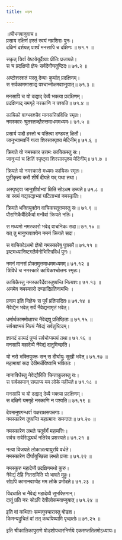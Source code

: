 ```yaml
---
title: ०७१

---
```

॥श्रीभगवानुवाच॥  
प्रसाय दक्षिणं हस्तं स्वयं नम्रशिराः पुनः।  
दक्षिणं दर्शयत् पार्श्वं मनसापि च दक्षिणः ॥ ७१.१ ॥  
  
सकृत् त्रिर्वा वेष्टयेयुर्दैव्याः प्रीतिः प्रजायते।  
स च प्रदक्षिणो ज्ञेयः सर्वदेवौघतुष्टिदः॥ ७१.२ ॥  
  
अष्टोत्तरशतं यस्तु देव्याः कुर्यात् प्रदक्षिणम्।  
स सर्वकाममासाद्य पश्चान्मोक्षमवाप्नुयात्॥ ७१.३ ॥  
  
मनसापि च यो दद्याद् देव्यै भक्त्या प्रदक्षिणम्।  
प्रदक्षिणाद् यमगृहे नरकाणि न पश्यति॥ ७१.४ ॥  
  
कायिको वाग्भवश्चैव मानसस्त्रिविधिः स्मृतः।  
नमस्कारः श्रुतस्तज्ज्ञैरुत्तमाधममध्यमः॥ ७१.५ ॥  
  
प्रसार्य पादौ हस्तो च पतित्वा दण्डवत् क्षितौ।  
जानुभ्यामवर्नि गत्वा शिरसास्पृश्य मेदिनीम्॥ ७१.६ ॥  
  
क्रियते यो नमस्कार उत्तमः कायिकस्तु सः।  
जानुभ्यां च क्षितिं स्पृष्ट्वा शिरसास्पृश्य मेदिनीम्॥ ७१.७ ॥  
  
क्रियते यो नमस्कारो मध्यमः कायिकः स्मृतः।  
पुटीकृत्य करौ शीर्षे दीयते यद् यथा तथा।  
  
अस्पृष्ट्वा जानुशीर्षाभ्यां क्षितिं सोऽधम उच्यते॥ ७१.८ ॥  
या स्वयं गद्यपद्याभ्यां घटिताभ्यां नमस्कृतिः।  
  
क्रियते भक्तियुक्तेन वाचिकस्तूत्तमस्तु सः॥ ७१.९ ॥  
पौराणिकैर्वैदिकैर्वा मन्त्रैर्वा क्रियते नतिः।  
  
स मध्यमो नमस्कारो भवेद् वाचनिकः सदा॥ ७१.१० ॥  
यत् तु मानुष्यवाक्येन नमनं क्रियते सदा।  
  
स वाचिकोऽधमो ज्ञेयो नमस्कारेषु पुत्रकौ॥ ७१.११ ॥  
इष्टमध्यानिष्टगतैर्मनोभिस्त्रिविधं पुनः।  
  
नमनं मानसं प्रोक्तमुत्तमाधममध्यमम्॥ ७१.१२ ॥  
त्रिविधे च नमस्कारे कायिकश्चोत्तमः स्मृतः।  
  
कायिकैस्तु नमस्कारैर्देवास्तुष्यन्ति नित्यशः॥ ७१.१३ ॥  
अयमेव नमस्कारो दण्डादिप्रतिनामभिः ।  
  
प्रणाम इति विज्ञेयः स पूर्वं प्रतिपादितः॥ ७१.१४ ॥  
नैवेद्येन भवेत् सर्वं नैवेद्यनामृतं भवेत्।  
  
धर्मार्थकाममोक्षाश्च नैवेद्यषु प्रतिष्ठिताः॥ ७१.१५ ॥  
सर्वयज्ञमयं नित्यं नैवेद्यं सर्वतुष्टिदम्।  
  
ज्ञानदं कामदं पुण्यं सर्वभोग्यमयं तथा॥ ७१.१६ ॥  
मनसापि महादेव्यै नैवेद्यं दातुमिच्छति।  
  
यो नरो भक्तियुक्तः सन् स दीर्घायुः सुखी भवेत्॥ ७१.१७ ॥  
महामायां सदा देवीमर्चंयिष्यामि भक्तितः ।  
  
नानाविधैस्तु नेवेद्यौरिति चिन्ताकुलस्तु यः।  
स सर्वकामान् सम्प्राप्य मम लोके महीयते॥ ७१.१८ ॥  
  
मनसापि च यो दद्याद् देव्यै भक्त्या प्रदक्षिणम्।  
स दक्षिणे यमगृहे नरकाणि न पश्यति॥ ७१.१९ ॥  
  
देवमानुषगन्धर्वा यक्षराक्षसपन्नगाः।  
नमस्कारेण तुष्यन्ति महात्मानः समन्ततः॥ ७१.२० ॥  
  
नमस्कारेण लभते चतुर्वर्गं महामत्तिः।  
सर्वत्र सर्वसिद्ध्यर्थं नतिरेव प्रशस्यते॥ ७१.२१ ॥  
  
नत्या विजयते लोकान्नत्यायुरपि वर्धते।  
नमस्कारेण दीर्घायुच्छिन्ना लभते प्रजाः॥ ७१.२२ ॥  
  
नमस्कुरु महादेव्यै प्रदक्षिणमथो कुरु।  
नैवेद्यं देहि नितरामिति यो भाषते मुहुः।  
सोऽपि कामानवाप्येह मम लोके प्रमोदते॥ ७१.२३ ॥  
  
विदधाति च नैवेद्यं महादेव्यै सुभक्तिमान्।  
दातुं प्रति नरः सोऽपि देवीलोकमवाप्नुयात्॥ ७१.२४ ॥  
  
इति वां कथिताः सम्यगुपचारास्तु षोडश।  
किमन्यद्रुचितं वां तत् कथयिष्यामि पृच्छतोः॥ ७१.२५ ॥  
  
इति श्रीकालिकापुराणे षोडशोपचारनिर्णये एकसप्ततितमोऽध्यायः॥